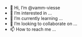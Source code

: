 - 👋 Hi, I’m @vamm-viesse
- 👀 I’m interested in ...
- 🌱 I’m currently learning ...
- 💞️ I’m looking to collaborate on ...
- 📫 How to reach me ...

<!---
vamm-viesse/vamm-viesse is a ✨ special ✨ repository because its `README.md` (this file) appears on your GitHub profile.
You can click the Preview link to take a look at your changes.
--->
